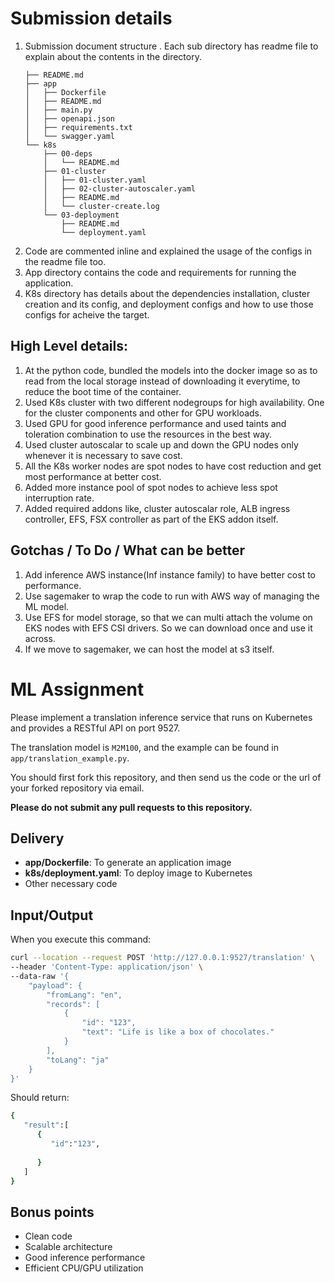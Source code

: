#  Submission details

1. Submission document structure .  Each sub directory has readme file to explain about the contents in the directory.
	```
	├── README.md
	├── app
	│   ├── Dockerfile
	│   ├── README.md
	│   ├── main.py
	│   ├── openapi.json
	│   ├── requirements.txt
	│   └── swagger.yaml
	└── k8s
	    ├── 00-deps
	    │   └── README.md
	    ├── 01-cluster
	    │   ├── 01-cluster.yaml
	    │   ├── 02-cluster-autoscaler.yaml
	    │   ├── README.md
	    │   └── cluster-create.log
	    └── 03-deployment
	        ├── README.md
	        └── deployment.yaml
	```
2. Code are commented inline and explained the usage of the configs in the readme file too.
3. App directory contains the code and requirements for running the application.
4. K8s directory has details  about the dependencies  installation, cluster creation and its config, and deployment configs and how to use those configs for acheive the target.


## High Level details:

1. At the python code,  bundled the  models into the docker image  so as to read from the local storage instead of downloading it everytime, to reduce the boot time of the container.
2. Used K8s cluster with two different nodegroups for  high availability. One for  the cluster components and other for  GPU workloads.
3. Used GPU for  good inference  performance and  used taints and toleration  combination to use the resources in the best way.
4. Used cluster autoscalar to  scale up and down  the GPU nodes only whenever it is necessary to save cost.
5. All the K8s worker nodes are spot nodes to have cost reduction and  get most performance at better cost.
6. Added more instance pool  of spot nodes to achieve less spot interruption rate.
7. Added required addons like, cluster autoscalar role, ALB ingress controller, EFS, FSX controller as part of the EKS addon itself.

##  Gotchas / To Do / What  can be better
1. Add  inference AWS instance(Inf instance family)  to have better cost to performance.
2. Use sagemaker to wrap the code to run with AWS way of managing the ML model.
3. Use EFS for model storage, so  that we can multi attach the volume on EKS nodes with EFS CSI drivers. So we can download once and use it across.
4. If we move to sagemaker, we can host the model at s3 itself.


# ML Assignment
Please implement a translation inference service that runs on Kubernetes and provides a RESTful API on port 9527.

The translation model is `M2M100`, and the example can be found in `app/translation_example.py`.

You should first fork this repository, and then send us the code or the url of your forked repository via email. 

**Please do not submit any pull requests to this repository.**


## Delivery
- **app/Dockerfile**: To generate an application image
- **k8s/deployment.yaml**: To deploy image to Kubernetes
- Other necessary code

## Input/Output

When you execute this command:
```bash
curl --location --request POST 'http://127.0.0.1:9527/translation' \
--header 'Content-Type: application/json' \
--data-raw '{
    "payload": {
        "fromLang": "en",
        "records": [
            {
                "id": "123",
                "text": "Life is like a box of chocolates."
            }
        ],
        "toLang": "ja"
    }
}'
```

Should return:
```bash
{
   "result":[
      {
         "id":"123",
                
      }
   ]
}
```

## Bonus points
- Clean code
- Scalable architecture
- Good inference performance
- Efficient CPU/GPU utilization

